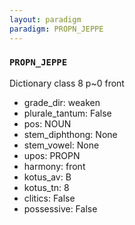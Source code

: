 ```yaml
---
layout: paradigm
paradigm: PROPN_JEPPE
---
```

### ` PROPN_JEPPE `

Dictionary class 8 p~0 front
* grade_dir: weaken
* plurale_tantum: False
* pos: NOUN
* stem_diphthong: None
* stem_vowel: None
* upos: PROPN
* harmony: front
* kotus_av: B
* kotus_tn: 8
* clitics: False
* possessive: False
